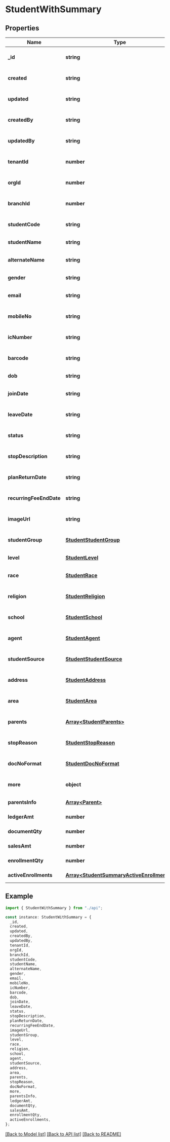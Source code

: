 # StudentWithSummary

## Properties

| Name                    | Type                                                                                   | Description | Notes                             |
| ----------------------- | -------------------------------------------------------------------------------------- | ----------- | --------------------------------- |
| **\_id**                | **string**                                                                             |             | [optional] [default to undefined] |
| **created**             | **string**                                                                             |             | [optional] [default to undefined] |
| **updated**             | **string**                                                                             |             | [optional] [default to undefined] |
| **createdBy**           | **string**                                                                             |             | [optional] [default to undefined] |
| **updatedBy**           | **string**                                                                             |             | [optional] [default to undefined] |
| **tenantId**            | **number**                                                                             |             | [optional] [default to undefined] |
| **orgId**               | **number**                                                                             |             | [optional] [default to undefined] |
| **branchId**            | **number**                                                                             |             | [optional] [default to undefined] |
| **studentCode**         | **string**                                                                             |             | [optional] [default to undefined] |
| **studentName**         | **string**                                                                             |             | [default to undefined]            |
| **alternateName**       | **string**                                                                             |             | [optional] [default to undefined] |
| **gender**              | **string**                                                                             |             | [default to undefined]            |
| **email**               | **string**                                                                             |             | [optional] [default to undefined] |
| **mobileNo**            | **string**                                                                             |             | [optional] [default to undefined] |
| **icNumber**            | **string**                                                                             |             | [optional] [default to undefined] |
| **barcode**             | **string**                                                                             |             | [optional] [default to undefined] |
| **dob**                 | **string**                                                                             |             | [default to undefined]            |
| **joinDate**            | **string**                                                                             |             | [optional] [default to undefined] |
| **leaveDate**           | **string**                                                                             |             | [optional] [default to undefined] |
| **status**              | **string**                                                                             |             | [optional] [default to undefined] |
| **stopDescription**     | **string**                                                                             |             | [optional] [default to undefined] |
| **planReturnDate**      | **string**                                                                             |             | [optional] [default to undefined] |
| **recurringFeeEndDate** | **string**                                                                             |             | [optional] [default to undefined] |
| **imageUrl**            | **string**                                                                             |             | [optional] [default to undefined] |
| **studentGroup**        | [**StudentStudentGroup**](StudentStudentGroup.md)                                      |             | [optional] [default to undefined] |
| **level**               | [**StudentLevel**](StudentLevel.md)                                                    |             | [default to undefined]            |
| **race**                | [**StudentRace**](StudentRace.md)                                                      |             | [optional] [default to undefined] |
| **religion**            | [**StudentReligion**](StudentReligion.md)                                              |             | [optional] [default to undefined] |
| **school**              | [**StudentSchool**](StudentSchool.md)                                                  |             | [optional] [default to undefined] |
| **agent**               | [**StudentAgent**](StudentAgent.md)                                                    |             | [optional] [default to undefined] |
| **studentSource**       | [**StudentStudentSource**](StudentStudentSource.md)                                    |             | [optional] [default to undefined] |
| **address**             | [**StudentAddress**](StudentAddress.md)                                                |             | [optional] [default to undefined] |
| **area**                | [**StudentArea**](StudentArea.md)                                                      |             | [optional] [default to undefined] |
| **parents**             | [**Array&lt;StudentParents&gt;**](StudentParents.md)                                   |             | [optional] [default to undefined] |
| **stopReason**          | [**StudentStopReason**](StudentStopReason.md)                                          |             | [optional] [default to undefined] |
| **docNoFormat**         | [**StudentDocNoFormat**](StudentDocNoFormat.md)                                        |             | [optional] [default to undefined] |
| **more**                | **object**                                                                             |             | [optional] [default to undefined] |
| **parentsInfo**         | [**Array&lt;Parent&gt;**](Parent.md)                                                   |             | [default to undefined]            |
| **ledgerAmt**           | **number**                                                                             |             | [default to 0]                    |
| **documentQty**         | **number**                                                                             |             | [default to 0]                    |
| **salesAmt**            | **number**                                                                             |             | [default to 0]                    |
| **enrollmentQty**       | **number**                                                                             |             | [default to 0]                    |
| **activeEnrollments**   | [**Array&lt;StudentSummaryActiveEnrollments&gt;**](StudentSummaryActiveEnrollments.md) |             | [default to undefined]            |

## Example

```typescript
import { StudentWithSummary } from "./api";

const instance: StudentWithSummary = {
  _id,
  created,
  updated,
  createdBy,
  updatedBy,
  tenantId,
  orgId,
  branchId,
  studentCode,
  studentName,
  alternateName,
  gender,
  email,
  mobileNo,
  icNumber,
  barcode,
  dob,
  joinDate,
  leaveDate,
  status,
  stopDescription,
  planReturnDate,
  recurringFeeEndDate,
  imageUrl,
  studentGroup,
  level,
  race,
  religion,
  school,
  agent,
  studentSource,
  address,
  area,
  parents,
  stopReason,
  docNoFormat,
  more,
  parentsInfo,
  ledgerAmt,
  documentQty,
  salesAmt,
  enrollmentQty,
  activeEnrollments,
};
```

[[Back to Model list]](../README.md#documentation-for-models) [[Back to API list]](../README.md#documentation-for-api-endpoints) [[Back to README]](../README.md)
